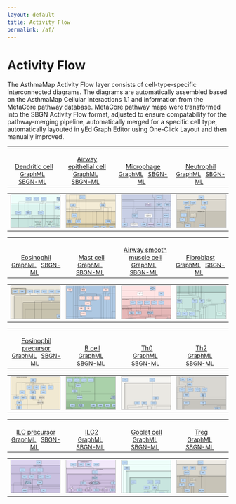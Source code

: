 ```yaml
---
layout: default
title: Activity Flow
permalink: /af/
---
```


# Activity Flow

The AsthmaMap Activity Flow layer consists of cell-type-specific interconnected diagrams. The diagrams are automatically assembled based on the AsthmaMap Cellular Interactions 1.1 and information from the MetaCore pathway database. MetaCore pathway maps were transformed into the SBGN Activity Flow format, adjusted to ensure compatability for the pathway-merging pipeline, automatically merged for a specific cell type, automatically layouted in yEd Graph Editor using One-Click Layout and then manually improved.

<!--Row #1-->
<table>
    <tr valign="bottom">
      <td style="width: 225px;" align="center"> <a href="/images/af/F001-DendriticCell.svg"><br />Dendritic cell</a> <br /> <font size="2"> 
<a href="/images/af/F001-DendriticCell.graphml">GraphML</a> &nbsp;
<a href="/images/af/F001-DendriticCell.sbgn">SBGN-ML</a> &nbsp;
</font> </td>
      <td style="width: 225px;" align="center"> <a href="/images/af/F002-AirwayEpithelialCell.svg"><br />Airway epithelial cell</a> <br /> <font size="2"> 
<a href="/images/af/F002-AirwayEpithelialCell.graphml">GraphML</a> &nbsp; 
<a href="/images/af/F002-AirwayEpithelialCell.sbgn">SBGN-ML</a> &nbsp; 
</font> </td>
      <td style="width: 225px;" align="center"> <a href="/images/af/F009-Macrophage.svg"><br />Microphage</a> <br /> <font size="2"> 
<a href="/images/af/F009-Macrophage.graphml">GraphML</a> &nbsp;
<a href="/images/af/F009-Macrophage.sbgn">SBGN-ML</a> &nbsp;
</font> </td>
      <td style="width: 225px;" align="center"> <a href="/images/af/F013-Neutrophil.svg"><br />Neutrophil</a> <br /> <font size="2"> 
<a href="/images/af/F013-Neutrophil.graphml">GraphML</a> &nbsp;
<a href="/images/af/F013-Neutrophil.sbgn">SBGN-ML</a> &nbsp;
</font> </td>
    </tr>
</table>
<table>
    <tr>
      <td style="width: 225px;" align="center"><a href="/images/af/F001-DendriticCell.svg"><img src="/images/af/F001-DendriticCell-cut.png" style="border: #c6c6c6 1px solid; width: 195px;"/></a></td>
      <td style="width: 225px;" align="center"><a href="/images/af/F002-AirwayEpithelialCell.svg"><img src="/images/af/F002-AirwayEpithelialCell-cut.png" style="border: #c6c6c6 1px solid; width: 195px;"/></a></td>
      <td style="width: 225px;" align="center"><a href="/images/af/F009-Macrophage.svg"><img src="/images/af/F009-Macrophage-cut.png" style="border: #c6c6c6 1px solid; width: 195px;"/></a></td>
      <td style="width: 225px;" align="center"><a href="/images/af/F013-Neutrophil.svg"><img src="/images/af/F013-Neutrophil-cut.png" style="border: #c6c6c6 1px solid; width: 195px;"/></a></td>
    </tr>
</table>

<!--Row #2-->
<table>
    <tr valign="bottom">
      <td style="width: 225px;" align="center"> <a href="/images/af/F011-Eosinophil.svg"><br />Eosinophil</a> <br /> <font size="2"> 
<a href="/images/af/F011-Eosinophil.graphml">GraphML</a> &nbsp;
<a href="/images/af/F011-Eosinophil.sbgn">SBGN-ML</a> &nbsp;
</font> </td>
      <td style="width: 225px;" align="center"> <a href="/images/af/F012-MastCell.svg"><br />Mast cell</a> <br /> <font size="2"> 
<a href="/images/af/F012-MastCell.graphml">GraphML</a> &nbsp;
<a href="/images/af/F012-MastCell.sbgn">SBGN-ML</a> &nbsp;
</font> </td>
      <td style="width: 225px;" align="center"> <a href="/images/af/F015-AirwaySmoothMuscleCell.svg"><br />Airway smooth muscle cell</a> <br /> <font size="2"> 
<a href="/images/af/F015-AirwaySmoothMuscleCell.graphml">GraphML</a> &nbsp;
<a href="/images/af/F015-AirwaySmoothMuscleCell.sbgn">SBGN-ML</a> &nbsp;
</font> </td>
      <td style="width: 225px;" align="center"> <a href="/images/af/F014-Fibroblast.svg"><br />Fibroblast</a> <br /> <font size="2"> 
<a href="/images/af/F014-Fibroblast.graphml">GraphML</a> &nbsp;
<a href="/images/af/F014-Fibroblast.sbgn">SBGN-ML</a> &nbsp;
</font> </td>
    </tr>
</table>
<table>
    <tr>
      <td style="width: 225px;" align="center"><a href="/images/af/F011-Eosinophil.svg"><img src="/images/af/F011-Eosinophil-cut.png" style="border: #c6c6c6 1px solid; width: 195px;"/></a></td>
      <td style="width: 225px;" align="center"><a href="/images/af/F012-MastCell.svg"><img src="/images/af/F012-MastCell-cut.png" style="border: #c6c6c6 1px solid; width: 195px;"/></a></td>
      <td style="width: 225px;" align="center"><a href="/images/af/F015-AirwaySmoothMuscleCell.svg"><img src="/images/af/F015-AirwaySmoothMuscleCell-cut.png" style="border: #c6c6c6 1px solid; width: 195px;"/></a></td>
      <td style="width: 225px;" align="center"><a href="/images/af/F014-Fibroblast.svg"><img src="/images/af/F014-Fibroblast-cut.png" style="border: #c6c6c6 1px solid; width: 195px;"/></a></td>
    </tr>
</table>

<!--Row #3-->
<table>
    <tr valign="bottom">
      <td style="width: 225px;" align="center"> <a href="/images/af/F010-EosinophilPrecursor.svg"><br />Eosinophil precursor</a> <br /> <font size="2"> 
<a href="/images/af/F010-EosinophilPrecursor.graphml">GraphML</a> &nbsp;
<a href="/images/af/F010-EosinophilPrecursor.sbgn">SBGN-ML</a> &nbsp;
</font> </td>
      <td style="width: 225px;" align="center"> <a href="/images/af/F008-BCell.svg"><br />B cell</a> <br /> <font size="2"> 
<a href="/images/af/F008-BCell.graphml">GraphML</a> &nbsp; 
<a href="/images/af/F008-BCell.sbgn">SBGN-ML</a> &nbsp; 
</font> </td>
      <td style="width: 225px;" align="center"> <a href="/images/af/F003-Th0.svg"><br />Th0</a> <br /> <font size="2"> 
<a href="/images/af/F003-Th0.graphml">GraphML</a> &nbsp;
<a href="/images/af/F003-Th0.sbgn">SBGN-ML</a> &nbsp;
</font> </td>
      <td style="width: 225px;" align="center"> <a href="/images/af/F004-Th2.svg"><br />Th2</a> <br /> <font size="2"> 
<a href="/images/af/F004-Th2.graphml">GraphML</a> &nbsp;
<a href="/images/af/F004-Th2.sbgn">SBGN-ML</a> &nbsp;
</font> </td>
    </tr>
</table>
<table>
    <tr>
      <td style="width: 225px;" align="center"><a href="/images/af/F010-EosinophilPrecursor.svg"><img src="/images/af/F010-EosinophilPrecursor-cut.png" style="border: #c6c6c6 1px solid; width: 195px;"/></a></td>
      <td style="width: 225px;" align="center"><a href="/images/af/F008-BCell.svg"><img src="/images/af/F008-BCell-cut.png" style="border: #c6c6c6 1px solid; width: 195px;"/></a></td>
      <td style="width: 225px;" align="center"><a href="/images/af/F003-Th0.svg"><img src="/images/af/F003-Th0-cut.png" style="border: #c6c6c6 1px solid; width: 195px;"/></a></td>
      <td style="width: 225px;" align="center"><a href="/images/af/F004-Th2.svg"><img src="/images/af/F004-Th2-cut.png" style="border: #c6c6c6 1px solid; width: 195px;"/></a></td>
    </tr>
</table>


<!--Row #4-->
<table>
    <tr valign="bottom">
      <td style="width: 225px;" align="center"> <a href="/images/af/F006-ILCPrecursor.svg"><br />ILC precursor</a> <br /> <font size="2"> 
<a href="/images/af/F006-ILCPrecursor.graphml">GraphML</a> &nbsp;
<a href="/images/af/F006-ILCPrecursor.sbgn">SBGN-ML</a> &nbsp;
</font> </td>
      <td style="width: 225px;" align="center"> <a href="/images/af/F007-ILC2.svg"><br />ILC2</a> <br /> <font size="2"> 
<a href="/images/af/F007-ILC2.graphml">GraphML</a> &nbsp; 
<a href="/images/af/F007-ILC2.sbgn">SBGN-ML</a> &nbsp; 
</font> </td>
      <td style="width: 225px;" align="center"> <a href="/images/af/F016-GobletCell.svg"><br />Goblet cell</a> <br /> <font size="2"> 
<a href="/images/af/F016-GobletCell.graphml">GraphML</a> &nbsp;
<a href="/images/af/F016-GobletCell.sbgn">SBGN-ML</a> &nbsp;
</font> </td>
      <td style="width: 225px;" align="center"> <a href="/images/af/F005-Treg.svg"><br />Treg</a> <br /> <font size="2"> 
<a href="/images/af/F005-Treg.graphml">GraphML</a> &nbsp;
<a href="/images/af/F005-Treg.sbgn">SBGN-ML</a> &nbsp;
</font> </td>
    </tr>
</table>
<table>
    <tr>
      <td style="width: 225px;" align="center"><a href="/images/af/F006-ILCPrecursor.svg"><img src="/images/af/F006-ILCPrecursor-cut.png" style="border: #c6c6c6 1px solid; width: 195px;"/></a></td>
      <td style="width: 225px;" align="center"><a href="/images/af/F007-ILC2.svg"><img src="/images/af/F007-ILC2-cut.png" style="border: #c6c6c6 1px solid; width: 195px;"/></a></td>
      <td style="width: 225px;" align="center"><a href="/images/af/F016-GobletCell.svg"><img src="/images/af/F016-GobletCell-cut.png" style="border: #c6c6c6 1px solid; width: 195px;"/></a></td>
      <td style="width: 225px;" align="center"><a href="/images/af/F005-Treg.svg"><img src="/images/af/F005-Treg-cut.png" style="border: #c6c6c6 1px solid; width: 195px;"/></a></td>
    </tr>
</table>

